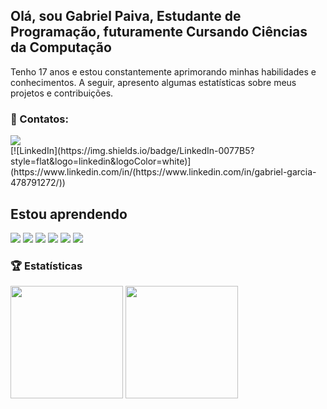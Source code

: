 ## Olá, sou Gabriel Paiva, Estudante de Programação, futuramente Cursando Ciências da Computação
Tenho 17 anos e estou constantemente aprimorando minhas habilidades e conhecimentos. A seguir, apresento algumas estatísticas sobre meus projetos e contribuições.


### 📱 Contatos:

<div>
<a href = "mailto:contato@gabrielvitortknmx@gmail.com"><img loading="lazy" src="https://img.shields.io/badge/Gmail-D14836?style=for-the-badge&logo=gmail&logoColor=white" target="_blank"></a>
</div>
[![LinkedIn](https://img.shields.io/badge/LinkedIn-0077B5?style=flat&logo=linkedin&logoColor=white)](https://www.linkedin.com/in/(https://www.linkedin.com/in/gabriel-garcia-478791272/))

## Estou aprendendo

<img loading="lazy" src="https://img.shields.io/badge/python-3670A0?style=for-the-badge&logo=python&logoColor=ffdd54"/>
<img loading="lazy" src="https://img.shields.io/badge/HTML-FF5733?style=flat&logo=html5&logoColor=white" />
<img loading="lazy" src="https://img.shields.io/badge/CSS-0a74da?style=flat&logo=css3&logoColor=white"/>
<img loading="lazy" src="https://img.shields.io/badge/JavaScript-F7DF1E?style=flat&logo=javascript&logoColor=black"/>
<img loading="lazy" src="https://img.shields.io/badge/TypeScript-007acc?style=flat&logo=typescript&logoColor=white"/>
<img loading="lazy" src="https://img.shields.io/badge/Node.js-339933?style=flat&logo=node.js&logoColor=white"/>

### 🏆 Estatísticas
<div>
<img loading="lazy" height="180em" src="https://github-readme-stats.vercel.app/api/top-langs/?username=GabrielPaiva07&langs_count=8&theme=dracula"/>
<img loading="lazy" height="180em" src="https://github-readme-stats.vercel.app/api?username=GabrielPaiva07&show_icons=true&theme=dracula&include_all_commits=true&count_private=true"/>
</div>


